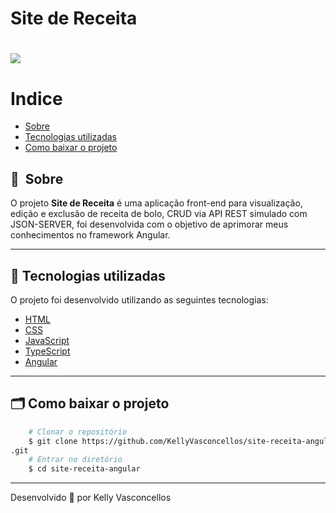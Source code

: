 # Site de Receita
<h1>
    <img src="public/apresentacao.gif">
</h1>

# Indice

- [Sobre](#-sobre)
- [Tecnologias utilizadas](#-tecnologias-utilizadas)
- [Como baixar o projeto](#-como-baixar-o-projeto)

## 🔖&nbsp; Sobre

O projeto **Site de Receita** é uma aplicação front-end para visualização, edição e exclusão de receita de bolo, CRUD via API REST simulado com JSON-SERVER, foi desenvolvida com o objetivo de aprimorar meus conhecimentos no framework Angular.

---

## 🚀 Tecnologias utilizadas

O projeto foi desenvolvido utilizando as seguintes tecnologias:

- [HTML](https://developer.mozilla.org/pt-BR/docs/Web/HTML)
- [CSS](https://developer.mozilla.org/pt-BR/docs/Web/CSS)
- [JavaScript](https://developer.mozilla.org/pt-BR/docs/Web/JavaScript)
- [TypeScript](https://www.typescriptlang.org/)
- [Angular](https://angular.io/)

---

## 🗂 Como baixar o projeto

```bash
    # Clonar o repositório
    $ git clone https://github.com/KellyVasconcellos/site-receita-angular
.git
    # Entrar no diretório
    $ cd site-receita-angular
```

---

Desenvolvido 💜 por Kelly Vasconcellos
